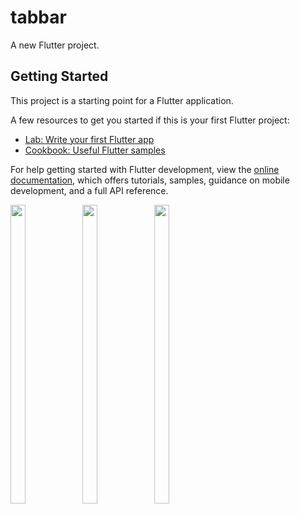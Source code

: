 # tabbar

A new Flutter project.

## Getting Started

This project is a starting point for a Flutter application.

A few resources to get you started if this is your first Flutter project:

- [Lab: Write your first Flutter app](https://docs.flutter.dev/get-started/codelab)
- [Cookbook: Useful Flutter samples](https://docs.flutter.dev/cookbook)

For help getting started with Flutter development, view the
[online documentation](https://docs.flutter.dev/), which offers tutorials,
samples, guidance on mobile development, and a full API reference.
<p>
 <img src = "https://user-images.githubusercontent.com/115798958/223126962-f537ee97-f454-4ce0-9a02-7bbf5e8c3ff0.png" width=22% height=35%>
 <img src = "https://user-images.githubusercontent.com/115798958/223127127-c1940095-5b21-4913-9a53-18613c65ee8e.png" width=22% height=35%>
 <img src = "https://user-images.githubusercontent.com/115798958/223127249-6b3b70dd-4828-4f3f-b227-65cdd0862bee.png" width=22% height=35%>
 
</p>


